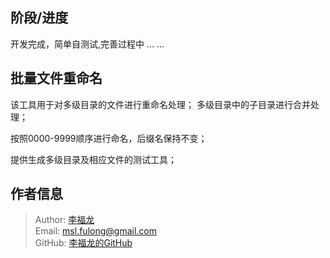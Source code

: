 
## 阶段/进度

开发完成，简单自测试,完善过程中 ... ...

## 批量文件重命名

该工具用于对多级目录的文件进行重命名处理；
多级目录中的子目录进行合并处理；

按照0000-9999顺序进行命名，后缀名保持不变；

提供生成多级目录及相应文件的测试工具；


## 作者信息

>	Author:	[李福龙](http://lifulong.me)  
>	Email:	[msl.fulong@gmail.com](mailto:msl.fulong@gmail.com)  
>	GitHub: [李福龙的GitHub](https://github.com/lifulong)  

